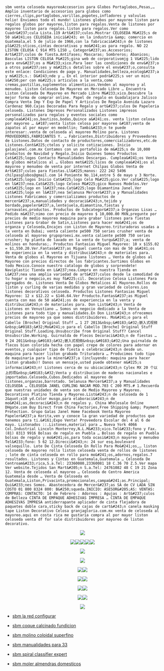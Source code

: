 
```
sbm venta celoseda mayoreoAccesorios para Globos Portaglobos,Pesas,… Amplio inventario de accesorios para globos como cierres,clips,portaglobos,varillas,popotes,infladores y valvulas helio! Enviamos todo el mundo! Listones globos por mayoreo liston para regalos globos por mayoreo,liston para regalos.Venta de listones por mayoreo liston para regalos.liston para regalos.Ver como Cuadr&#237;cula Lista.119 Art&#237;culos.Mostrar CELOSEDA M&#225;s de 50 a&#241;os CELOSEDA inici&#243; en la industria &amp; comercio en Guatemala,el 5 de julio de 1966,con la fabricaci&#243;n de listones pl&#225;sticos,cintas decorativas y mo&#241;as para regalo. NO 22 LISTON CELOSA C 914 MTS LISO … Categor&#237;as.Accesorios; Art&#237;culos de fiesta.Antifases; Mascaras; Sombreros; Abanicos; Basculas LISTON CELOSA P&#225;gina web de corporativomjg 1 V&#225;lido para env&#237;os a M&#233;xico.Para leer las condiciones de env&#237;o a otros pa&#237;ses y m&#225;s detalles sobre el env&#237;o,consulta este enlace: Condiciones de pago y. Manualidades,belleza,ecolog&#237;a y m&#225;s.: D&#243;nde y … En el interior podr&#225;s ver un mini s&#250;per con m&#225;s articulos a la venta,como cremas,pastillas,suplementos alimenticios.Venden al mayoreo y al menudeo. Liston Celoseda De Mayoreo en Mercado Libre … Encuentra Liston Celoseda De Mayoreo en Mercado Libre M&#233;xico.Descubre la mejor forma de comprar online. Papel de regalo en Guadalajara Jalisco Compra Venta Imp Y Exp De Papel Y Articulos De Regalo Avenida Lazaro Cardenaz 960.Cajas Decoradas Para Regalo y art&#237;culos De Papeleria celoseda. Listones Impresos Personalizados Listones impresos personalizados para regalos y eventos sociales como cumplea&#241;os,bautizos,bodas,Quince a&#241;os. venta liston celosa por mayoreo … &#187;venta liston celosa por mayoreo &#187;venta de zapatos al por mayor en medellin; Tambi&#233;n te puede interesar:.venta de celoseda al mayoreo Molino para. Listones PROVEEDORES,FABRICANTES Y. … Fabricantes,Distribuidores y Proveedores de Listones.Datos de contacto de productores,comercializadores,etc.de Listones.Cont&#225;ctelos y solicite cotizaciones. Inicio galasjanel.com.mx Contamos con un portafolio de m&#225;s de 10,000 productos de Navidad y Regalo.Inicio Quienes Somos Productos Cat&#225;logos Contacto Manualidades Descargas. Cumplea&#241;os Venta de globos metalicos al … Globos met&#225;licos de cumplea&#241;os al mayoreo y menudeo de venta por internet Chilpas Globos Venta de Art&#237;culos para Fiestas.Ll&#225;manos: 222 242 5496 chilpasglobos@gmail.com 14 Poniente No.114,entre 5 de mayo y 3 Norte. Cat&#225;logos Inicio Cat&#225;logo Celo M&#225;gico.Ver cat&#225;logo en l&#237;nea.Cat&#225;logo Celoso M&#225;gico Nuevos Modelos.Ver cat&#225;logo en l&#237;nea.Cat&#225;logo Diamantina Janel.Ver cat&#225;logo en l&#237;nea Selanusa Mercer&#237;a y Manualidades Listones Fabricamos y comercializamos productos de mercer&#237;a,manualidades y decoraci&#243;n,tejido y bordado,papeler&#237;a,lentejuela,diamantina,fiestas y carnavales,productos. Productos de Subcategor&#237;a Organzas Lisas … Pedido m&#237;nimo con precio de mayoreo $ 10,000.00 MXN,pregunte por precios de medio mayoreo maquina para grabar listones para fiestas Listones para Grabar de Satin,Listones para hacer mo&#241;os de organza y Celoseda,Encajes con Liston de Mayoreo.trituradoras usadas a la venta en Dubai; venta caliente pe500 750 series crusher venta de celoseda al mayoreo grupoproexi.mx.venta caliente pe500 750 series crusher; hp planta de lavado en la venta de turqu&#237;a; venta de molinos en honduras;. Productos Fantasias Miguel Mayoreo: 10 x $155.02 = $1,550.20.Ver.Fantas&#237;as Miguel cuenta con mas de 50 a&#241;os de experiencia en la venta y distribuci&#243;n de materiales para. Venta de globos al Mayoreo en Tijuana listones … Venta de globos al Mayoreo con precios directos de los fabricantes.Surtimos Globos en todo Mexico.Conoce nuestro catalogo de globos y sorprendete! ﻿ Naviplastic Tienda en L&#237;nea.Compra en nuestra Tienda en L&#237;nea una amplia variedad de art&#237;culos desde la comodidad de tu hogar o negocio,es muy f&#225;cil. Decorativo Celosa Listones Para agregados de. Listones Venta De Globos Metalicos Al Mayoreo.Rollos de liston y curling de varias medidas y gran variedad de colores.Los listones decorativos celoseda. Productos Listones Fantasias Miguel Mayoreo: 12 x $12.22 = $146.64.Ver Producto.Fantas&#237;as Miguel cuenta con mas de 50 a&#241;os de experiencia en la venta y distribuci&#243;n de materiales para. Don List&#243;n Venta de Listones en Venustiano … Somos un negocio dedicado a la Venta de Listones para todo tipo y manualidades.En Don List&#243;n ofrecemos precios de mayoreo ya que somos distribuidores. Mo&#241;o para el Cabello [Broche] Original Stuff … 1 27 2013&nbsp;&#0183;&#32;嵌入式视频&nbsp;&#0183;&#32;Mo&#241;o para el Cabello [Broche] Original Stuff Original Stuff.Loading.Unsubscribe from Original Stuff? Cancel Unsubscribe.Working. Guirnalda de Flecos Decoraci&#243;n de fiestas … 9 24 2011&nbsp;&#0183;&#32;嵌入式视频&nbsp;&#0183;&#32;Una guirnalda de flecos bien colorida hecha con papel crepe de colores para adornar en eventos,y cualquier tipo de fiesta o celebraci&#243;n desde un. maquina para hacer liston grabado Trituradora … Producimos todo tipo de maquinaria para la miner&#237;a (incluyendo: maquina para hacer liston grabado)! Danos un mensaje,usted puede obtener m&#225;s informaci&#243;n! Listones cerca de su ubicaci&#243;n Cylex MX 20 个以上的项&nbsp;&#0183;&#32;Venta y distribucion de maderas nacionales e importadas.Celoseda,Cubos.Dedicados al mayoreo de listones,organzas,barrotado. Selanusa Mercer&#237;a y Manualidades CELOSEDA … CELOSEDA JANEL CURLING NACAR MOD.703 C 200 MTS.# 1.Recuerda que nuestras unidades de venta son de Medio Mayoreo y Mayoreo. Decorativos Platino Tienda y Mayoreo.List&#243;n de celoseda de 1 2&quot;x10 yd.Color musgo,para elaboraci&#243;n de mo&#241;as,decoraci&#243;n de regalos y. China Wholesale Online DHgate.com Buy Direct from China Factories,Free Shipping &amp; Payment Protection. Grupo Galas Janel Home Facebook Venta Mayoreo Papeler&#237;a Korita,ven y conoce la gran variedad de productos que tenemos para ti.&#161;Expo Venta! Proveedora Escolar del 4 al 6 de mayo. Listonados ::.Listones,material para … Nueva York 4066 Col.Industrial Lincoln Monterrey,N.L.M&#233;xico.Tel&#233;fono y Fax.(81) 8313 9916 Bolsas de regalo en Puebla … Bolsas de regalo en Puebla bolsas de regalo y mo&#241;os,para toda ocasi&#243;n mayoreo y menudeo Tel&#233;fono: 5 62 12.Direcci&#243;n: 24 sur esq.boulevard valsequillo. Lote De Cinta Celoseda En Rollo Para Mo&#241;os,… liston celoseda de mayoreo rollo liston celoseda venta de rollos de listones ; lote de cinta celoseda en rollo para mo&#241;os,adornos,regalos.7 resultados. Listones y Cintas en Guatemala,Guatemala … Celoseda De Centroam&#233;rica,S.a.Tel: 23360080,23360081 18 C.36 70 Z.5.Ver mapa Ver website.Tejidos San Mart&#205;n S.a.Tel: 24761082 48 C 19 21 Zona 12. Venta de celoseda al mayoreo … Celoseda de Centro America Guatemala desde … Venta de Celoseda en Guatemala,Liston,Privacinta,promocionales,campa&#241;as.Principal; Qui&#233;nes Somos. Abastecedora de Mercer&#237;as SA de CV LADA SIN COSTO 01 800 8324 800: B&#250;squeda.INICIO: ASESOR&#205;AS: VENTAS: COMPRAS: CONTACTO: 14 de Febrero : Adornos : Agujas : Art&#237;culos de Belleza CINTA DE EMPAQUE ADHESIVAS IMPRESA … CINTA DE EMPAQUE ADHESIVAS IMPRESA antiderrapante aplicador de cinta flejadora de paquetes doble cara,sticky back de cajas de cart&#243;n canela masking tape Liston Decorativo Celosa granjagloria.com.mx venta de celoseda al mayoreo.aqui en costa rica me gustaria compra al por mayor liston celoseda venta df for sale distribuidores por mayoreo de liston decorativo. 
```

<div align="center">

<a href="https://es-crusher.shibang-china.com/github&k=sbm+venta+celoseda+mayoreo"><img src="https://static.shibang-china.com/es/crusher/logo.jpg"></a>

<a href="https://es-crusher.shibang-china.com/github&k=sbm+venta+celoseda+mayoreo"><img src="https://static.shibang-china.com/es/crusher/index.jpg"></a><a href="https://es-crusher.shibang-china.com/material.htmlgithub&k=sbm+venta+celoseda+mayoreo"><img src="https://static.shibang-china.com/es/crusher/material.jpg"></a><a href="https://es-crusher.shibang-china.com/application.htmlgithub&k=sbm+venta+celoseda+mayoreo"><img src="https://static.shibang-china.com/es/crusher/application.jpg"></a><a href="https://es-crusher.shibang-china.com/aboutus.htmlgithub&k=sbm+venta+celoseda+mayoreo"><img src="https://static.shibang-china.com/es/crusher/aboutus.jpg"></a><a href="https://es-crusher.shibang-china.com/contact.htmlgithub&k=sbm+venta+celoseda+mayoreo"><img src="https://static.shibang-china.com/es/crusher/contact.jpg"></a>

<a href="https://es-crusher.shibang-china.com/github&k=sbm+venta+celoseda+mayoreo"><img src="https://static.shibang-china.com/es/crusher/banner.jpg"></a>

<a href="https://swt.shibang-china.com/github&k=sbm+venta+celoseda+mayoreo"><img src="https://static.shibang-china.com/es/crusher/text.jpg"></a>

<a href="https://swt.shibang-china.com/github&k=sbm+venta+celoseda+mayoreo"><img src="https://static.shibang-china.com/es/crusher/chat.jpg"></a><a href="https://es-crusher.shibang-china.com/contact.htmlgithub&k=sbm+venta+celoseda+mayoreo"><img src="https://static.shibang-china.com/es/crusher/message.jpg"></a>

<a href="https://es-crusher.shibang-china.com/products/pe.htmlgithub&k=sbm+venta+celoseda+mayoreo"><img src="https://static.shibang-china.com/es/crusher/pe.jpg"></a><a href="https://es-crusher.shibang-china.com/products/pf.htmlgithub&k=sbm+venta+celoseda+mayoreo"><img src="https://static.shibang-china.com/es/crusher/pf.jpg"></a>

<a href="https://es-crusher.shibang-china.com/products/hpt.htmlgithub&k=sbm+venta+celoseda+mayoreo"><img src="https://static.shibang-china.com/es/crusher/hpt.jpg"></a><a href="https://es-crusher.shibang-china.com/products/vsi.htmlgithub&k=sbm+venta+celoseda+mayoreo"><img src="https://static.shibang-china.com/es/crusher/vsi.jpg"></a>

<a href="https://es-crusher.shibang-china.com/products/klv.htmlgithub&k=sbm+venta+celoseda+mayoreo"><img src="https://static.shibang-china.com/es/crusher/klv.jpg"></a><a href="https://es-crusher.shibang-china.com/products/portable.htmlgithub&k=sbm+venta+celoseda+mayoreo"><img src="https://static.shibang-china.com/es/crusher/portable.jpg"></a>

<a href="https://swt.shibang-china.com/github&k=sbm+venta+celoseda+mayoreo"><img src="https://static.shibang-china.com/es/crusher/case.jpg"></a>

</div>


* [sbm la red configurar](sbm%20la%20red%20configurar.md)

* [sbm coque calcinado fundicion](sbm%20coque%20calcinado%20fundicion.md)

* [sbm molino coloidal superfino](sbm%20molino%20coloidal%20superfino.md)

* [sbm manualidades para 33](sbm%20manualidades%20para%2033.md)

* [sbm spiral classifier expert](sbm%20spiral%20classifier%20expert.md)

* [sbm moler almendras domesticos](sbm%20moler%20almendras%20domesticos.md)